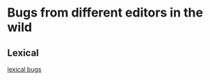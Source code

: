 # Bugs from different editors in the wild

## Lexical

[lexical bugs](https://github.com/facebook/lexical/issues?q=is%3Aissue+bug+)

